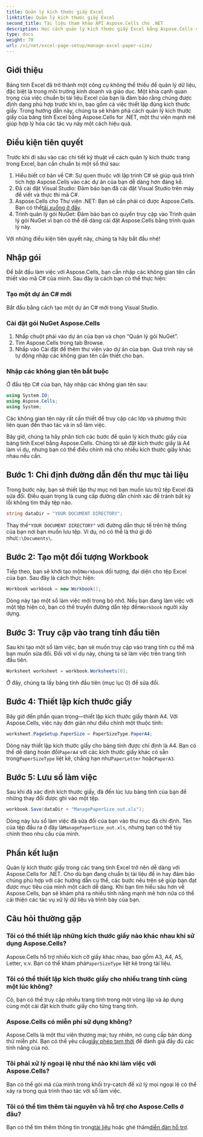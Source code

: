 ```yaml
---
title: Quản lý kích thước giấy Excel
linktitle: Quản lý kích thước giấy Excel
second_title: Tài liệu tham khảo API Aspose.Cells cho .NET
description: Học cách quản lý kích thước giấy Excel bằng Aspose.Cells cho .NET. Hướng dẫn này cung cấp hướng dẫn từng bước và ví dụ để tích hợp liền mạch.
type: docs
weight: 70
url: /vi/net/excel-page-setup/manage-excel-paper-size/
---
```

## Giới thiệu

Bảng tính Excel đã trở thành một công cụ không thể thiếu để quản lý dữ liệu, đặc biệt là trong môi trường kinh doanh và giáo dục. Một khía cạnh quan trọng của việc chuẩn bị tài liệu Excel của bạn là đảm bảo rằng chúng được định dạng phù hợp trước khi in, bao gồm cả việc thiết lập đúng kích thước giấy. Trong hướng dẫn này, chúng ta sẽ khám phá cách quản lý kích thước giấy của bảng tính Excel bằng Aspose.Cells for .NET, một thư viện mạnh mẽ giúp hợp lý hóa các tác vụ này một cách hiệu quả.

## Điều kiện tiên quyết

Trước khi đi sâu vào các chi tiết kỹ thuật về cách quản lý kích thước trang trong Excel, bạn cần chuẩn bị một số thứ sau:

1. Hiểu biết cơ bản về C#: Sự quen thuộc với lập trình C# sẽ giúp quá trình tích hợp Aspose.Cells vào các dự án của bạn dễ dàng hơn đáng kể.
2. Đã cài đặt Visual Studio: Đảm bảo bạn đã cài đặt Visual Studio trên máy để viết và thực thi mã C#.
3.  Aspose.Cells cho Thư viện .NET: Bạn sẽ cần phải có được Aspose.Cells. Bạn có thể[tải xuống ở đây](https://releases.aspose.com/cells/net/).
4. Trình quản lý gói NuGet: Đảm bảo bạn có quyền truy cập vào Trình quản lý gói NuGet vì bạn có thể dễ dàng cài đặt Aspose.Cells bằng trình quản lý này.

Với những điều kiện tiên quyết này, chúng ta hãy bắt đầu nhé!

## Nhập gói

Để bắt đầu làm việc với Aspose.Cells, bạn cần nhập các không gian tên cần thiết vào mã C# của mình. Sau đây là cách bạn có thể thực hiện:

### Tạo một dự án C# mới

Bắt đầu bằng cách tạo một dự án C# mới trong Visual Studio.

### Cài đặt gói NuGet Aspose.Cells

1. Nhấp chuột phải vào dự án của bạn và chọn “Quản lý gói NuGet”.
2. Tìm Aspose.Cells trong tab Browse.
3. Nhấp vào Cài đặt để thêm thư viện vào dự án của bạn. Quá trình này sẽ tự động nhập các không gian tên cần thiết cho bạn.

### Nhập các không gian tên bắt buộc

Ở đầu tệp C# của bạn, hãy nhập các không gian tên sau:

```csharp
using System.IO;
using Aspose.Cells;
using System;
```

Các không gian tên này rất cần thiết để truy cập các lớp và phương thức liên quan đến thao tác và in sổ làm việc.

Bây giờ, chúng ta hãy phân tích các bước để quản lý kích thước giấy của bảng tính Excel bằng Aspose.Cells. Chúng tôi sẽ đặt kích thước giấy là A4 làm ví dụ, nhưng bạn có thể điều chỉnh mã cho nhiều kích thước giấy khác nhau nếu cần.

## Bước 1: Chỉ định đường dẫn đến thư mục tài liệu

Trong bước này, bạn sẽ thiết lập thư mục nơi bạn muốn lưu trữ tệp Excel đã sửa đổi. Điều quan trọng là cung cấp đường dẫn chính xác để tránh bất kỳ lỗi không tìm thấy tệp nào.

```csharp
string dataDir = "YOUR DOCUMENT DIRECTORY";
```

 Thay thế`"YOUR DOCUMENT DIRECTORY"` với đường dẫn thực tế trên hệ thống của bạn nơi bạn muốn lưu tệp. Ví dụ, nó có thể là thứ gì đó như`C:\Documents\`.

## Bước 2: Tạo một đối tượng Workbook

 Tiếp theo, bạn sẽ khởi tạo một`Workbook` đối tượng, đại diện cho tệp Excel của bạn. Sau đây là cách thực hiện:

```csharp
Workbook workbook = new Workbook();
```

 Dòng này tạo một sổ làm việc mới trong bộ nhớ. Nếu bạn đang làm việc với một tệp hiện có, bạn có thể truyền đường dẫn tệp đến`Workbook` người xây dựng.

## Bước 3: Truy cập vào trang tính đầu tiên

Sau khi tạo một sổ làm việc, bạn sẽ muốn truy cập vào trang tính cụ thể mà bạn muốn sửa đổi. Đối với ví dụ này, chúng ta sẽ làm việc trên trang tính đầu tiên.

```csharp
Worksheet worksheet = workbook.Worksheets[0];
```

Ở đây, chúng ta lấy bảng tính đầu tiên (mục lục 0) để sửa đổi.

## Bước 4: Thiết lập kích thước giấy

Bây giờ đến phần quan trọng—thiết lập kích thước giấy thành A4. Với Aspose.Cells, việc này đơn giản như điều chỉnh một thuộc tính:

```csharp
worksheet.PageSetup.PaperSize = PaperSizeType.PaperA4;
```

 Dòng này thiết lập kích thước giấy cho bảng tính được chỉ định là A4. Bạn có thể dễ dàng hoán đổi`PaperA4` với các kích thước giấy khác có sẵn trong`PaperSizeType` liệt kê, chẳng hạn như`PaperLetter` hoặc`PaperA3`.

## Bước 5: Lưu sổ làm việc

Sau khi đã xác định kích thước giấy, đã đến lúc lưu bảng tính của bạn để những thay đổi được ghi vào một tệp.

```csharp
workbook.Save(dataDir + "ManagePaperSize_out.xls");
```

 Dòng này lưu sổ làm việc đã sửa đổi của bạn vào thư mục đã chỉ định. Tên của tệp đầu ra ở đây là`ManagePaperSize_out.xls`, nhưng bạn có thể tùy chỉnh theo nhu cầu của mình.

## Phần kết luận

Quản lý kích thước giấy trong các trang tính Excel trở nên dễ dàng với Aspose.Cells for .NET. Cho dù bạn đang chuẩn bị tài liệu để in hay đảm bảo chúng phù hợp với các hướng dẫn cụ thể, các bước nêu trên sẽ giúp bạn đạt được mục tiêu của mình một cách dễ dàng. Khi bạn tìm hiểu sâu hơn về Aspose.Cells, bạn sẽ khám phá ra nhiều tính năng mạnh mẽ hơn nữa có thể cải thiện các tác vụ xử lý dữ liệu và trình bày của bạn.

## Câu hỏi thường gặp

### Tôi có thể thiết lập những kích thước giấy nào khác nhau khi sử dụng Aspose.Cells?
 Aspose.Cells hỗ trợ nhiều kích cỡ giấy khác nhau, bao gồm A3, A4, A5, Letter, v.v. Bạn có thể khám phá`PaperSizeType` liệt kê trong tài liệu.

### Tôi có thể thiết lập kích thước giấy cho nhiều trang tính cùng một lúc không?
Có, bạn có thể truy cập nhiều trang tính trong một vòng lặp và áp dụng cùng một cài đặt kích thước giấy cho từng trang tính.

### Aspose.Cells có miễn phí sử dụng không?
 Aspose.Cells là một thư viện thương mại; tuy nhiên, nó cung cấp bản dùng thử miễn phí. Bạn có thể yêu cầu[giấy phép tạm thời](https://purchase.aspose.com/temporary-license/) để đánh giá đầy đủ các tính năng của nó.

### Tôi phải xử lý ngoại lệ như thế nào khi làm việc với Aspose.Cells?
Bạn có thể gói mã của mình trong khối try-catch để xử lý mọi ngoại lệ có thể xảy ra trong quá trình thao tác với sổ làm việc.

### Tôi có thể tìm thêm tài nguyên và hỗ trợ cho Aspose.Cells ở đâu?
 Bạn có thể tìm thêm thông tin trong[tài liệu](https://reference.aspose.com/cells/net/) hoặc ghé thăm[diễn đàn hỗ trợ](https://forum.aspose.com/c/cells/9).